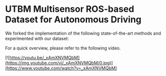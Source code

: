 # UTBM Multisensor ROS-based Dataset for Autonomous Driving

We forked the implementation of the following state-of-the-art methods and experimented with our dataset:

For a quick overview, please refer to the following video.

[![https://youtu.be/_xAmXNVMQbM](https://img.youtube.com/vi/_xAmXNVMQbM/0.jpg)](https://www.youtube.com/watch?v=_xAmXNVMQbM)
